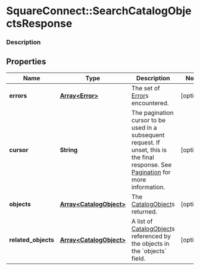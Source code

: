 # SquareConnect::SearchCatalogObjectsResponse

### Description



## Properties
Name | Type | Description | Notes
------------ | ------------- | ------------- | -------------
**errors** | [**Array&lt;Error&gt;**](Error.md) | The set of [Error](#type-error)s encountered. | [optional] 
**cursor** | **String** | The pagination cursor to be used in a subsequent request. If unset, this is the final response. See [Pagination](/basics/api101/pagination) for more information. | [optional] 
**objects** | [**Array&lt;CatalogObject&gt;**](CatalogObject.md) | The [CatalogObject](#type-catalogobject)s returned. | [optional] 
**related_objects** | [**Array&lt;CatalogObject&gt;**](CatalogObject.md) | A list of [CatalogObject](#type-catalogobject)s referenced by the objects in the &#x60;objects&#x60; field. | [optional] 


